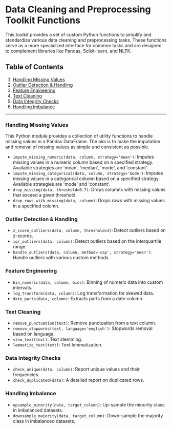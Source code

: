 # Data Cleaning and Preprocessing Toolkit Functions

This toolkit provides a set of custom Python functions to simplify and standardize various data cleaning and preprocessing tasks. These functions serve as a more specialized interface for common tasks and are designed to complement libraries like Pandas, Scikit-learn, and NLTK.

## Table of Contents

1. [Handling Missing Values](#handling-missing-values)
2. [Outlier Detection & Handling](#outlier-detection--handling)
3. [Feature Engineering](#feature-engineering)
4. [Text Cleaning](#text-cleaning)
5. [Data Integrity Checks](#data-integrity-checks)
6. [Handling Imbalance](#handling-imbalance)

---

### Handling Missing Values

This Python module provides a collection of utility functions to handle missing values in a Pandas DataFrame. The aim is to make the imputation and removal of missing values as simple and consistent as possible.

- `impute_missing_numeric(data, column, strategy='mean')`: Imputes missing values in a numeric column based on a specified strategy. Available strategies are 'mean', 'median', 'mode', and 'constant'.
- `impute_missing_categorical(data, column, strategy='mode')`: Imputes missing values in a categorical column based on a specified strategy. Available strategies are 'mode' and 'constant'.
- `drop_missing(data, threshold=0.7)`: Drops columns with missing values that exceed a given threshold.
- `drop_rows_with_missing(data, column)`: Drops rows with missing values in a specified column.

### Outlier Detection & Handling

- `z_score_outliers(data, column, threshold=3)`: Detect outliers based on z-scores.
- `iqr_outliers(data, column)`: Detect outliers based on the interquartile range.
- `handle_outliers(data, column, method='cap', strategy='mean')`: Handle outliers with various custom methods.

### Feature Engineering

- `bin_numeric(data, column, bins)`: Binning of numeric data into custom intervals.
- `log_transform(data, column)`: Log transformation for skewed data.
- `date_parts(data, column)`: Extracts parts from a date column.

### Text Cleaning

- `remove_punctuation(text)`: Remove punctuation from a text column.
- `remove_stopwords(text, language='english')`: Stopwords removal based on language.
- `stem_text(text)`: Text stemming.
- `lemmatize_text(text)`: Text lemmatization.

### Data Integrity Checks

- `check_unique(data, column)`: Report unique values and their frequencies.
- `check_duplicated(data)`: A detailed report on duplicated rows.

### Handling Imbalance

- `upsample_minority(data, target_column)`: Up-sample the minority class in imbalanced datasets.
- `downsample_majority(data, target_column)`: Down-sample the majority class in imbalanced datasets.

